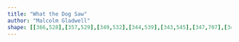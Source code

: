 ```yaml
---
title: "What the Dog Saw"
author: "Malcolm Gladwell"
shape: [[366,528],[357,529],[349,532],[344,539],[343,545],[347,707],[346,752],[348,763],[349,854],[352,914],[352,987],[354,1020],[353,1033],[357,1146],[357,1217],[360,1324],[359,1381],[361,1391],[366,1396],[395,1398],[465,1397],[482,1395],[497,1389],[500,1379],[498,1350],[498,1267],[494,1091],[495,1048],[493,992],[493,908],[489,726],[489,540],[487,535],[482,532],[466,530],[368,528]]
---
```

